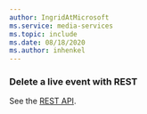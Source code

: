 ```yaml
---
author: IngridAtMicrosoft
ms.service: media-services 
ms.topic: include
ms.date: 08/18/2020
ms.author: inhenkel
---
```


### Delete a live event with REST

See the [REST API](/rest/api/media/live-events/delete).
